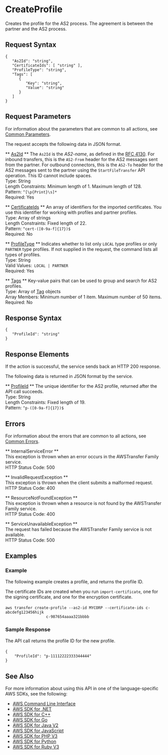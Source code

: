 # CreateProfile<a name="API_CreateProfile"></a>

Creates the profile for the AS2 process\. The agreement is between the partner and the AS2 process\.

## Request Syntax<a name="API_CreateProfile_RequestSyntax"></a>

```
{
   "As2Id": "string",
   "CertificateIds": [ "string" ],
   "ProfileType": "string",
   "Tags": [ 
      { 
         "Key": "string",
         "Value": "string"
      }
   ]
}
```

## Request Parameters<a name="API_CreateProfile_RequestParameters"></a>

For information about the parameters that are common to all actions, see [Common Parameters](CommonParameters.md)\.

The request accepts the following data in JSON format\.

 ** [As2Id](#API_CreateProfile_RequestSyntax) **   <a name="TransferFamily-CreateProfile-request-As2Id"></a>
The `As2Id` is the *AS2\-name*, as defined in the [RFC 4130](https://datatracker.ietf.org/doc/html/rfc4130)\. For inbound transfers, this is the `AS2-From` header for the AS2 messages sent from the partner\. For outbound connectors, this is the `AS2-To` header for the AS2 messages sent to the partner using the `StartFileTransfer` API operation\. This ID cannot include spaces\.  
Type: String  
Length Constraints: Minimum length of 1\. Maximum length of 128\.  
Pattern: `^[\p{Print}\s]*`   
Required: Yes

 ** [CertificateIds](#API_CreateProfile_RequestSyntax) **   <a name="TransferFamily-CreateProfile-request-CertificateIds"></a>
An array of identifiers for the imported certificates\. You use this identifier for working with profiles and partner profiles\.  
Type: Array of strings  
Length Constraints: Fixed length of 22\.  
Pattern: `^cert-([0-9a-f]{17})$`   
Required: No

 ** [ProfileType](#API_CreateProfile_RequestSyntax) **   <a name="TransferFamily-CreateProfile-request-ProfileType"></a>
Indicates whether to list only `LOCAL` type profiles or only `PARTNER` type profiles\. If not supplied in the request, the command lists all types of profiles\.  
Type: String  
Valid Values:` LOCAL | PARTNER`   
Required: Yes

 ** [Tags](#API_CreateProfile_RequestSyntax) **   <a name="TransferFamily-CreateProfile-request-Tags"></a>
Key\-value pairs that can be used to group and search for AS2 profiles\.  
Type: Array of [Tag](API_Tag.md) objects  
Array Members: Minimum number of 1 item\. Maximum number of 50 items\.  
Required: No

## Response Syntax<a name="API_CreateProfile_ResponseSyntax"></a>

```
{
   "ProfileId": "string"
}
```

## Response Elements<a name="API_CreateProfile_ResponseElements"></a>

If the action is successful, the service sends back an HTTP 200 response\.

The following data is returned in JSON format by the service\.

 ** [ProfileId](#API_CreateProfile_ResponseSyntax) **   <a name="TransferFamily-CreateProfile-response-ProfileId"></a>
The unique identifier for the AS2 profile, returned after the API call succeeds\.  
Type: String  
Length Constraints: Fixed length of 19\.  
Pattern: `^p-([0-9a-f]{17})$` 

## Errors<a name="API_CreateProfile_Errors"></a>

For information about the errors that are common to all actions, see [Common Errors](CommonErrors.md)\.

 ** InternalServiceError **   
This exception is thrown when an error occurs in the AWSTransfer Family service\.  
HTTP Status Code: 500

 ** InvalidRequestException **   
This exception is thrown when the client submits a malformed request\.  
HTTP Status Code: 400

 ** ResourceNotFoundException **   
This exception is thrown when a resource is not found by the AWSTransfer Family service\.  
HTTP Status Code: 400

 ** ServiceUnavailableException **   
The request has failed because the AWSTransfer Family service is not available\.  
HTTP Status Code: 500

## Examples<a name="API_CreateProfile_Examples"></a>

### Example<a name="API_CreateProfile_Example_1"></a>

The following example creates a profile, and returns the profile ID\.

The certificate IDs are created when you run `import-certificate`, one for the signing certificate, and one for the encryption certificate\.

#### <a name="w339ab1c54c12c17c15b3b7"></a>

```
aws transfer create-profile --as2-id MYCORP --certificate-ids c-abcdefg123456hijk 
                  c-987654aaaa321bbbb
```

### Sample Response<a name="API_CreateProfile_Example_2"></a>

The API call returns the profile ID for the new profile\.

#### <a name="w339ab1c54c12c17c15b5b5"></a>

```
{
    "ProfileId": "p-11112222333344444"
}
```

## See Also<a name="API_CreateProfile_SeeAlso"></a>

For more information about using this API in one of the language\-specific AWS SDKs, see the following:
+  [AWS Command Line Interface](https://docs.aws.amazon.com/goto/aws-cli/transfer-2018-11-05/CreateProfile) 
+  [AWS SDK for \.NET](https://docs.aws.amazon.com/goto/DotNetSDKV3/transfer-2018-11-05/CreateProfile) 
+  [AWS SDK for C\+\+](https://docs.aws.amazon.com/goto/SdkForCpp/transfer-2018-11-05/CreateProfile) 
+  [AWS SDK for Go](https://docs.aws.amazon.com/goto/SdkForGoV1/transfer-2018-11-05/CreateProfile) 
+  [AWS SDK for Java V2](https://docs.aws.amazon.com/goto/SdkForJavaV2/transfer-2018-11-05/CreateProfile) 
+  [AWS SDK for JavaScript](https://docs.aws.amazon.com/goto/AWSJavaScriptSDK/transfer-2018-11-05/CreateProfile) 
+  [AWS SDK for PHP V3](https://docs.aws.amazon.com/goto/SdkForPHPV3/transfer-2018-11-05/CreateProfile) 
+  [AWS SDK for Python](https://docs.aws.amazon.com/goto/boto3/transfer-2018-11-05/CreateProfile) 
+  [AWS SDK for Ruby V3](https://docs.aws.amazon.com/goto/SdkForRubyV3/transfer-2018-11-05/CreateProfile) 